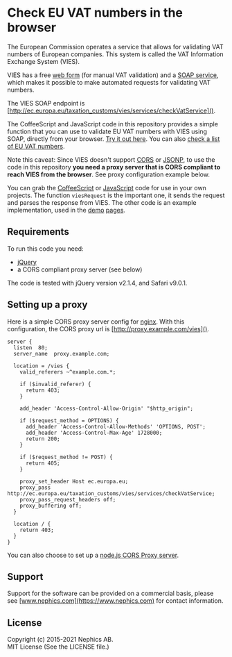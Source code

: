 # Check EU VAT numbers in the browser

The European Commission operates a service that allows for validating VAT numbers of European companies. This system is called the VAT Information Exchange System (VIES).

VIES has a free [web form](http://ec.europa.eu/taxation_customs/vies/vatRequest.html) (for manual VAT validation) and a [SOAP service](http://ec.europa.eu/taxation_customs/vies/faq.html#item_16), which makes it possible to make automated requests for validating VAT numbers.

The VIES SOAP endpoint is [http://ec.europa.eu/taxation_customs/vies/services/checkVatService]().

The CoffeeScript and JavaScript code in this repository provides a simple function that you can use to validate EU VAT numbers with VIES using SOAP, directly from your browser. [Try it out here](http://nephics.github.io/euvat-direct). You can also [check a list of EU VAT numbers](http://nephics.github.io/euvat-direct/batch.html).

Note this caveat: Since VIES doesn't support [CORS](https://en.wikipedia.org/wiki/Cross-origin_resource_sharing) or [JSONP](https://en.wikipedia.org/wiki/JSONP), to use the code in this repository **you need a proxy server that is CORS compliant to reach VIES from the browser**. See proxy configuration example below.

You can grab the [CoffeeScript](https://github.com/nephics/euvat-direct/blob/master/euvat-direct.coffee) or [JavaScript](https://github.com/nephics/euvat-direct/blob/master/euvat-direct.js) code for use in your own projects. The function `viesRequest` is the important one, it sends the request and parses the response from VIES. The other code is an example implementation, used in the [demo](http://nephics.github.io/euvat-direct) [pages](http://nephics.github.io/euvat-direct/batch.html).

## Requirements

To run this code you need:
* [jQuery](http://jquery.com/)
* a CORS compliant proxy server (see below)

The code is tested with jQuery version v2.1.4, and Safari v9.0.1.

## Setting up a proxy

Here is a simple CORS proxy server config for [nginx](http://nginx.org). With this configuration, the CORS proxy url is [http://proxy.example.com/vies]().

```
server {
  listen  80;
  server_name  proxy.example.com;

  location = /vies {
    valid_referers ~^example.com.*;

    if ($invalid_referer) {
      return 403;
    }

    add_header 'Access-Control-Allow-Origin' "$http_origin";

    if ($request_method = OPTIONS) {
      add_header 'Access-Control-Allow-Methods' 'OPTIONS, POST';
      add_header 'Access-Control-Max-Age' 1728000;
      return 200;
    }

    if ($request_method != POST) {
      return 405;
    }

    proxy_set_header Host ec.europa.eu;
    proxy_pass http://ec.europa.eu/taxation_customs/vies/services/checkVatService;
    proxy_pass_request_headers off;
    proxy_buffering off;
  }

  location / {
    return 403;
  }
}
```

You can also choose to set up a [node.js CORS Proxy server](https://github.com/gr2m/CORS-Proxy).

## Support

Support for the software can be provided on a commercial basis, please see [www.nephics.com](https://www.nephics.com) for contact information.

## License

Copyright (c) 2015-2021 Nephics AB.  
MIT License (See the LICENSE file.)
